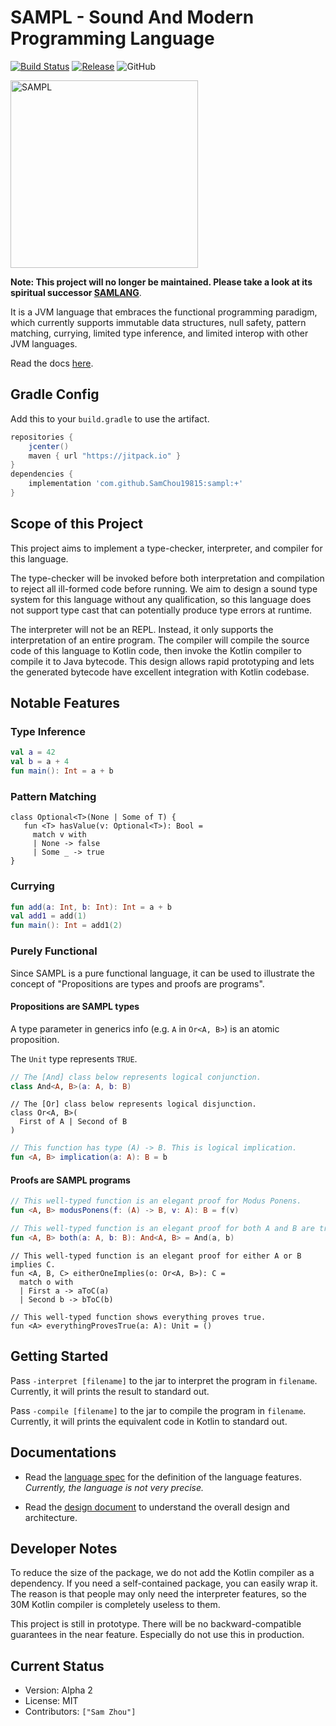 # SAMPL - Sound And Modern Programming Language

[![Build Status](https://travis-ci.com/SamChou19815/sampl.svg?branch=master)](https://travis-ci.com/SamChou19815/sampl)
[![Release](https://jitpack.io/v/SamChou19815/sampl.svg)](https://jitpack.io/#SamChou19815/sampl)
![GitHub](https://img.shields.io/github/license/SamChou19815/sampl.svg)

<img src="https://developersam.com/assets/app-icons/sampl.png" alt="SAMPL" width="300" />

**Note: This project will no longer be maintained. Please take a look at its spiritual successor [SAMLANG](https://github.com/SamChou19815/samlang)**.

It is a JVM language that embraces the functional programming paradigm, which currently supports
immutable data structures, null safety, pattern matching, currying, limited type inference, and
limited interop with other JVM languages.

Read the docs [here](http://docs.developersam.com/sampl/).

## Gradle Config

Add this to your `build.gradle` to use the artifact.

```groovy
repositories {
    jcenter()
    maven { url "https://jitpack.io" }
}
dependencies {
    implementation 'com.github.SamChou19815:sampl:+'
}
```

## Scope of this Project

This project aims to implement a type-checker, interpreter, and compiler for this language.

The type-checker will be invoked before both interpretation and compilation to reject all ill-formed
code before running. We aim to design a sound type system for this language without any
qualification, so this language does not support type cast that can potentially produce type errors
at runtime.

The interpreter will not be an REPL. Instead, it only supports the interpretation of an entire
program. The compiler will compile the source code of this language to Kotlin code, then invoke
the Kotlin compiler to compile it to Java bytecode. This design allows rapid prototyping and lets
the generated bytecode have excellent integration with Kotlin codebase.

## Notable Features

### Type Inference

```kotlin
val a = 42
val b = a + 4
fun main(): Int = a + b
```

### Pattern Matching

```
class Optional<T>(None | Some of T) {
   fun <T> hasValue(v: Optional<T>): Bool =
     match v with
     | None -> false
     | Some _ -> true
}
```

### Currying

```kotlin
fun add(a: Int, b: Int): Int = a + b
val add1 = add(1)
fun main(): Int = add1(2)
```

### Purely Functional

Since SAMPL is a pure functional language, it can be used to illustrate the concept of
"Propositions are types and proofs are programs".

#### Propositions are SAMPL types

A type parameter in generics info (e.g. `A` in `Or<A, B>`) is an atomic proposition.

The `Unit` type represents `TRUE`.

```kotlin
// The [And] class below represents logical conjunction.
class And<A, B>(a: A, b: B)
```

```
// The [Or] class below represents logical disjunction.
class Or<A, B>(
  First of A | Second of B
)
```

```kotlin
// This function has type (A) -> B. This is logical implication.
fun <A, B> implication(a: A): B = b
```

#### Proofs are SAMPL programs

```kotlin
// This well-typed function is an elegant proof for Modus Ponens.
fun <A, B> modusPonens(f: (A) -> B, v: A): B = f(v)
```

```kotlin
// This well-typed function is an elegant proof for both A and B are true.
fun <A, B> both(a: A, b: B): And<A, B> = And(a, b)
```

```
// This well-typed function is an elegant proof for either A or B implies C.
fun <A, B, C> eitherOneImplies(o: Or<A, B>): C =
  match o with
  | First a -> aToC(a)
  | Second b -> bToC(b)
```

```
// This well-typed function shows everything proves true.
fun <A> everythingProvesTrue(a: A): Unit = ()
```

## Getting Started

Pass `-interpret [filename]` to the jar to interpret the program in `filename`. Currently, it will
prints the result to standard out.

Pass `-compile [filename]` to the jar to compile the program in `filename`. Currently, it will
prints the equivalent code in Kotlin to standard out.

## Documentations

- Read the [language spec](./LANGUAGE_SPEC.md) for the definition of the language features.
*Currently, the language is not very precise.*

- Read the [design document](./DESIGN_DOCS.md) to understand the overall design and architecture.

## Developer Notes

To reduce the size of the package, we do not add the Kotlin compiler as a dependency. If you need
a self-contained package, you can easily wrap it. The reason is that people may only need the
interpreter features, so the 30M Kotlin compiler is completely useless to them.

This project is still in prototype. There will be no backward-compatible guarantees in the near
feature. Especially do not use this in production.

## Current Status

- Version: Alpha 2
- License: MIT
- Contributors: `["Sam Zhou"]`
